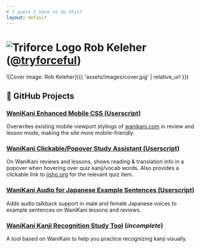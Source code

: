 ```yaml
---
# I guess I have to do this?
layout: default
---
```


# ![Triforce Logo](https://avatars2.githubusercontent.com/u/8162501?s=48) Rob Keleher ([@tryforceful](http://www.github.com/tryforceful))
![Cover image: Rob Keleher]({{ 'assets/images/cover.jpg' | relative_url }})

## :small_red_triangle: GitHub Projects

### [WaniKani Enhanced Mobile CSS (Userscript)](https://gist.github.com/tryforceful/ff2c36baddf2a5029aa1cf03215d7880#file-tryf-wk-enhnaced-mobile-css-userscript-js)
Overwrites existing mobile viewport stylings of [wanikani.com](http://www.wanikani.com) in review and lesson mode, making the site more mobile-friendly.

### [WaniKani Clickable/Popover Study Assistant (Userscript)](https://gist.github.com/tryforceful/5a2682f76b359ba283913eaebe34f8e6)
On WaniKani reviews and lessons, shows reading & translation info in a popover when hovering over quiz kanji/vocab words. Also provides a clickable link to [jisho.org](http://www.jisho.org) for the relevant quiz item.

### [WaniKani Audio for Japanese Example Sentences (Userscript)](https://gist.github.com/tryforceful/e7c44b2e715ae3e7679b7e108d84d2b0)
Adds audio talkback support in male and female Japanese voices to example sentences on WaniKani lessons and reviews.

### [WaniKani Kanji Recognition Study Tool](https://github.com/tryforceful/wk-kanji) (_incomplete_)
A tool based on WaniKani to help you practice recognizing kanji visually.
